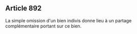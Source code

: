 Article 892
----
La simple omission d'un bien indivis donne lieu à un partage complémentaire
portant sur ce bien.
